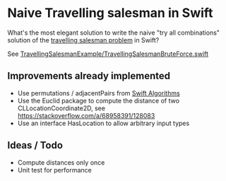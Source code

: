 # Naive Travelling salesman in Swift

What's the most elegant solution to write the naive "try all combinations" solution of the [travelling salesman problem](https://en.wikipedia.org/wiki/Travelling_salesman_problem) in Swift?

See [TravellingSalesmanExample/TravellingSalesmanBruteForce.swift](TravellingSalesmanExample/TravellingSalesmanBruteForce.swift)

## Improvements already implemented

* Use permutations / adjacentPairs from [Swift Algorithms](https://github.com/apple/swift-algorithms)
* Use the Euclid package to compute the distance of two CLLocationCoordinate2D, see https://stackoverflow.com/a/68958391/128083
* Use an interface HasLocation to allow arbitrary input types

## Ideas / Todo

* Compute distances only once
* Unit test for performance
